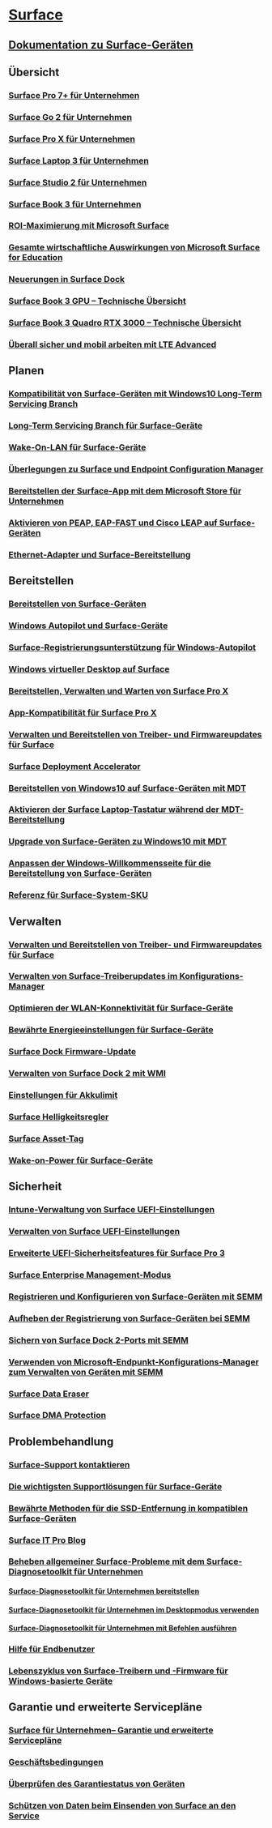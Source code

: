 # [Surface](index.yml)

## [Dokumentation zu Surface-Geräten](get-started.yml)

## Übersicht

### [Surface Pro 7+ für Unternehmen](https://www.microsoft.com/surface/business/surface-pro-7-plus)
### [Surface Go 2 für Unternehmen](https://www.microsoft.com/surface/business/surface-go-2)
### [Surface Pro X für Unternehmen](https://www.microsoft.com/surface/business/surface-pro-x)
### [Surface Laptop 3 für Unternehmen](https://www.microsoft.com/surface/business/surface-laptop-3)
### [Surface Studio 2 für Unternehmen](https://www.microsoft.com/surface/business/surface-studio-2)
### [Surface Book 3 für Unternehmen](https://www.microsoft.com/surface/business/surface-book-3)
### [ROI-Maximierung mit Microsoft Surface](forrester-tei-study.md)
### [Gesamte wirtschaftliche Auswirkungen von Microsoft Surface for Education](forrester-tei-edu-study.md)
### [Neuerungen in Surface Dock](surface-dock-whats-new.md)
### [Surface Book 3 GPU – Technische Übersicht](surface-book-GPU-overview.md)
### [Surface Book 3 Quadro RTX 3000 – Technische Übersicht](surface-book-quadro.md)
### [Überall sicher und mobil arbeiten mit LTE Advanced](https://www.microsoft.com/surface/business/lte-laptops-and-tablets)

## Planen

### [Kompatibilität von Surface-Geräten mit Windows10 Long-Term Servicing Branch](surface-device-compatibility-with-windows-10-ltsc.md)
### [Long-Term Servicing Branch für Surface-Geräte](ltsb-for-surface.md)
### [Wake-On-LAN für Surface-Geräte](wake-on-lan-for-surface-devices.md)
### [Überlegungen zu Surface und Endpoint Configuration Manager](considerations-for-surface-and-system-center-configuration-manager.md)
### [Bereitstellen der Surface-App mit dem Microsoft Store für Unternehmen](deploy-surface-app-with-windows-store-for-business.md)
### [Aktivieren von PEAP, EAP-FAST und Cisco LEAP auf Surface-Geräten](enable-peap-eap-fast-and-cisco-leap-on-surface-devices.md)
### [Ethernet-Adapter und Surface-Bereitstellung](ethernet-adapters-and-surface-device-deployment.md)

## Bereitstellen

### [Bereitstellen von Surface-Geräten](deploy.md)
### [Windows Autopilot und Surface-Geräte](windows-autopilot-and-surface-devices.md)
### [Surface-Registrierungsunterstützung für Windows-Autopilot](surface-autopilot-registration-support.md)
### [Windows virtueller Desktop auf Surface](windows-virtual-desktop-surface.md)
### [Bereitstellen, Verwalten und Warten von Surface Pro X](surface-pro-arm-app-management.md)
### [App-Kompatibilität für Surface Pro X](surface-pro-arm-app-performance.md)
### [Verwalten und Bereitstellen von Treiber- und Firmwareupdates für Surface](manage-surface-driver-and-firmware-updates.md)
### [Surface Deployment Accelerator](microsoft-surface-deployment-accelerator.md)
### [Bereitstellen von Windows10 auf Surface-Geräten mit MDT](deploy-windows-10-to-surface-devices-with-mdt.md)
### [Aktivieren der Surface Laptop-Tastatur während der MDT-Bereitstellung](enable-surface-keyboard-for-windows-pe-deployment.md)
### [Upgrade von Surface-Geräten zu Windows10 mit MDT](upgrade-surface-devices-to-windows-10-with-mdt.md)
### [Anpassen der Windows-Willkommensseite für die Bereitstellung von Surface-Geräten](customize-the-oobe-for-surface-deployments.md)
### [Referenz für Surface-System-SKU](surface-system-sku-reference.md)

## Verwalten

### [Verwalten und Bereitstellen von Treiber- und Firmwareupdates für Surface](manage-surface-driver-and-firmware-updates.md)
### [Verwalten von Surface-Treiberupdates im Konfigurations-Manager](manage-surface-driver-updates-configuration-manager.md)
### [Optimieren der WLAN-Konnektivität für Surface-Geräte](surface-wireless-connect.md)
### [Bewährte Energieeinstellungen für Surface-Geräte](maintain-optimal-power-settings-on-Surface-devices.md)
### [Surface Dock Firmware-Update](surface-dock-firmware-update.md)
### [Verwalten von Surface Dock 2 mit WMI](surface-dock2-wmi.md)
### [Einstellungen für Akkulimit](battery-limit.md)
### [Surface Helligkeitsregler](microsoft-surface-brightness-control.md)
### [Surface Asset-Tag](assettag.md)
### [Wake-on-Power für Surface-Geräte](wake-on-power-for-surface.md)

## Sicherheit

### [Intune-Verwaltung von Surface UEFI-Einstellungen](surface-manage-dfci-guide.md)
### [Verwalten von Surface UEFI-Einstellungen](manage-surface-uefi-settings.md)
### [Erweiterte UEFI-Sicherheitsfeatures für Surface Pro 3](advanced-uefi-security-features-for-surface-pro-3.md)
### [Surface Enterprise Management-Modus](surface-enterprise-management-mode.md)
### [Registrieren und Konfigurieren von Surface-Geräten mit SEMM](enroll-and-configure-surface-devices-with-semm.md)
### [Aufheben der Registrierung von Surface-Geräten bei SEMM](unenroll-surface-devices-from-semm.md)
### [Sichern von Surface Dock 2-Ports mit SEMM](secure-surface-dock-ports-semm.md)
### [Verwenden von Microsoft-Endpunkt-Konfigurations-Manager zum Verwalten von Geräten mit SEMM](use-system-center-configuration-manager-to-manage-devices-with-semm.md)
### [Surface Data Eraser](microsoft-surface-data-eraser.md)
### [Surface DMA Protection](dma-protect.md)

## Problembehandlung
### [Surface-Support kontaktieren](contact-surface-support.md)
### [Die wichtigsten Supportlösungen für Surface-Geräte](support-solutions-surface.md)
### [Bewährte Methoden für die SSD-Entfernung in kompatiblen Surface-Geräten](surface-ssd-removal-guide.md)
### [Surface IT Pro Blog](https://techcommunity.microsoft.com/t5/surface-it-pro-blog/bg-p/SurfaceITPro)
### [Beheben allgemeiner Surface-Probleme mit dem Surface-Diagnosetoolkit für Unternehmen](surface-diagnostic-toolkit-for-business-intro.md)
#### [Surface-Diagnosetoolkit für Unternehmen bereitstellen](surface-diagnostic-toolkit-business.md)
#### [Surface-Diagnosetoolkit für Unternehmen im Desktopmodus verwenden](surface-diagnostic-toolkit-desktop-mode.md)
#### [Surface-Diagnosetoolkit für Unternehmen mit Befehlen ausführen](surface-diagnostic-toolkit-command-line.md)
### [Hilfe für Endbenutzer](https://support.microsoft.com/products/surface-devices)
### [Lebenszyklus von Surface-Treibern und -Firmware für Windows-basierte Geräte](surface-driver-firmware-lifecycle-support.md)

## Garantie und erweiterte Servicepläne
### [Surface für Unternehmen– Garantie und erweiterte Servicepläne](https://www.microsoft.com/surface/business/warranty-service-offerings-and-support)
### [Geschäftsbedingungen](https://support.microsoft.com/help/4493926/warranties-extended-service-plans-and-terms-conditions-for-your-device)
### [Überprüfen des Garantiestatus von Geräten](https://mybusinessservice.surface.com/)
### [Schützen von Daten beim Einsenden von Surface an den Service](https://support.microsoft.com/help/4023508/surface-faq-protecting-your-data-service)